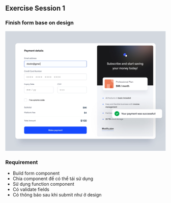 ## Exercise Session 1

### Finish form base on design

![file design](./session_1.png)

### Requirement

- Build form component
- Chia component để có thể tái sử dụng
- Sử dụng function component
- Có validate fields
- Có thông báo sau khi submit như ở design
